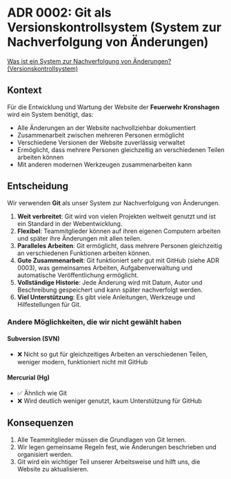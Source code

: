 # ADR 0002: Git als Versionskontrollsystem (System zur Nachverfolgung von Änderungen)

[Was ist ein System zur Nachverfolgung von Änderungen? (Versionskontrollsystem)](../erste-schritte/Versionskontrolle.md)

## Kontext

Für die Entwicklung und Wartung der Website der **Feuerwehr Kronshagen** wird ein System benötigt, das:

- Alle Änderungen an der Website nachvollziehbar dokumentiert
- Zusammenarbeit zwischen mehreren Personen ermöglicht
- Verschiedene Versionen der Website zuverlässig verwaltet
- Ermöglicht, dass mehrere Personen gleichzeitig an verschiedenen Teilen arbeiten können
- Mit anderen modernen Werkzeugen zusammenarbeiten kann

## Entscheidung

Wir verwenden **Git** als unser System zur Nachverfolgung von Änderungen.

1. **Weit verbreitet**: Git wird von vielen Projekten weltweit genutzt und ist ein Standard in der Webentwicklung.
2. **Flexibel**: Teammitglieder können auf ihren eigenen Computern arbeiten und später ihre Änderungen mit allen teilen.
3. **Paralleles Arbeiten**: Git ermöglicht, dass mehrere Personen gleichzeitig an verschiedenen Funktionen arbeiten
   können.
4. **Gute Zusammenarbeit**: Git funktioniert sehr gut mit GitHub (siehe ADR 0003), was gemeinsames Arbeiten,
   Aufgabenverwaltung und automatische Veröffentlichung ermöglicht.
5. **Vollständige Historie**: Jede Änderung wird mit Datum, Autor und Beschreibung gespeichert und kann später
   nachverfolgt werden.
6. **Viel Unterstützung**: Es gibt viele Anleitungen, Werkzeuge und Hilfestellungen für Git.

### Andere Möglichkeiten, die wir nicht gewählt haben

#### Subversion (SVN)

- ❌ Nicht so gut für gleichzeitiges Arbeiten an verschiedenen Teilen, weniger modern, funktioniert nicht mit GitHub

#### Mercurial (Hg)

- ✅ Ähnlich wie Git
- ❌ Wird deutlich weniger genutzt, kaum Unterstützung für GitHub

## Konsequenzen

1. Alle Teammitglieder müssen die Grundlagen von Git lernen.
2. Wir legen gemeinsame Regeln fest, wie Änderungen beschrieben und organisiert werden.
3. Git wird ein wichtiger Teil unserer Arbeitsweise und hilft uns, die Website zu aktualisieren.
